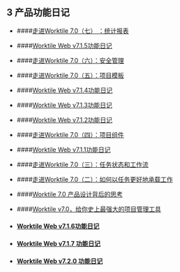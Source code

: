 ## 3 产品功能日记

* ####[走进Worktile 7.0（七） ：统计报表 ](https://worktile.com/blog/features/Worktile-7.0-tongjibb)

* ####[Worktile Web v7.1.5功能日记 ](https://worktile.com/blog/features/Worktile-web-7.1.5)

* ####[走进Worktile 7.0（六）：安全管理 ](https://worktile.com/blog/features/worktile-7.0-liu)

* ####[走进Worktile 7.0（五）：项目模板](https://worktile.com/blog/features/Worktile-7.0-wu)

* ####[Worktile Web v7.1.4功能日记 ](https://worktile.com/blog/features/Worktile-web-7.1.4)

* ####[Worktile Web v7.1.3功能日记 ](https://worktile.com/blog/features/Worktile-web-7.1.3)

* ####[Worktile Web v7.1.2功能日记 ](https://worktile.com/blog/features/web-%207.1.2)

* ####[走进Worktile 7.0（四）：项目组件 ](https://worktile.com/blog/features/worktile-7.0-xiangmuzj)

* ####[Worktile Web v7.1.1功能日记 ](https://worktile.com/blog/features/web-7.1.1)

* ####[走进Worktile 7.0（三）：任务状态和工作流 ](https://worktile.com/blog/features/worktile-7.0-san)

* ####[走进Worktile 7.0（二）：如何以任务更好地承载工作 ](https://worktile.com/blog/features/worktile-7.0-renwu)

* ####[Worktile 7.0 产品设计背后的思考 ](https://worktile.com/blog/features/worktile-7.0-terry)

* ####[Worktile v7.0，给你史上最强大的项目管理工具 ](https://worktile.com/blog/features/worktile-7.0)

* #### [Worktile Web v7.1.6功能日记](https://worktile.com/blog/features/Worktile-update-7.1.6)

* #### [Worktile Web v7.1.7 功能日记 ](https://worktile.com/blog/features/Worktile-update-7.1.7)

* #### [Worktile Web v7.2.0 功能日记 ](https://worktile.com/blog/features/Worktile-update-7.2.0)